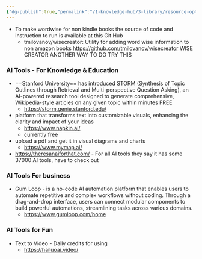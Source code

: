 ```yaml
---
{"dg-publish":true,"permalink":"/1-knowledge-hub/3-library/resource-options-library/tools/","noteIcon":""}
---
```


- To make wordwise for non kindle books the source of code and instruction to run is available at this Git Hub
	- tmilovanov/wisecreator: Utility for adding word wise information to non amazon books https://github.com/tmilovanov/wisecreator WISE CREATOR ANOTHER WAY TO DO TRY THIS
### AI Tools - For Knowledge & Education
- ==Stanford University== has introduced STORM (Synthesis of Topic Outlines through Retrieval and Multi-perspective Question Asking), an AI-powered research tool designed to generate comprehensive, Wikipedia-style articles on any given topic within minutes FREE
	- https://storm.genie.stanford.edu/
- platform that transforms text into customizable visuals, enhancing the clarity and impact of your ideas
	- https://www.napkin.ai/
	- currently free 
- upload a pdf and get it in visual diagrams and charts
	- https://www.mymap.ai/
- https://theresanaiforthat.com/ - For all AI tools they say it has some 37000 AI tools, have to check out
### AI Tools For business
- Gum Loop - is a no-code AI automation platform that enables users to automate repetitive and complex workflows without coding. Through a drag-and-drop interface, users can connect modular components to build powerful automations, streamlining tasks across various domains.
	- https://www.gumloop.com/home
### AI Tools for Fun
- Text to Video - Daily credits for using
	- https://hailuoai.video/
